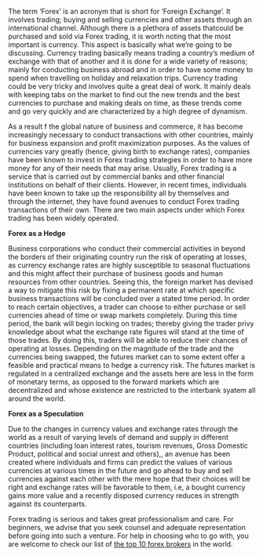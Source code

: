 
The term ‘Forex’ is an acronym that is short for ‘Foreign Exchange’. It involves trading; buying and selling currencies and other assets through an international channel. Although there is a plethora of assets thatcould be purchased and sold via Forex trading, it is worth noting that the most important is currency. This aspect is basically what we’re going to be discussing. Currency trading basically means trading a country’s medium of exchange with that of another and it is done for a wide variety of reasons; mainly for conducting business abroad and in order to have some money to spend when travelling on holiday and relaxation trips. Currency trading could be very tricky and involves quite a great deal of work. It mainly deals with keeping tabs on the market to find out the new trends and the best currencies to purchase and making deals on time, as these trends come and go very quickly and are characterized by a high degree of dynamism.

As a result f the global nature of business and commerce, it has become increasingly necessary to conduct transactions with other countries, mainly for business expansion and profit maximization purposes. As the values of currencies vary greatly (hence, giving birth to exchange rates), companies have been known to invest in Forex trading strategies in order to have more money for any of their needs that may arise. Usually, Forex trading is a service that is carried out by commercial banks and other financial institutions on behalf of their clients. However, in recent times, individuals have been known to take up the responsibility all by themselves and through the internet, they have found avenues to conduct Forex trading transactions of their own. There are two main aspects under which Forex trading has been widely operated.

**Forex as a Hedge**

Business corporations who conduct their commercial activities in beyond the borders of their originating country run the risk of operating at losses, as currency exchange rates are highly susceptible to seasonal fluctuations and this might affect their purchase of business goods and human resources from other countries. Seeing this, the foreign market has devised a way to mitigate this risk by fixing a permanent rate at which specific business transactions will be concluded over a stated time period. In order to reach certain objectives, a trader can choose to either purchase or sell currencies ahead of time or swap markets completely. During this time period, the bank will begin locking on trades; thereby giving the trader privy knowledge about what the exchange rate figures will stand at the time of those trades. By doing this, traders will be able to reduce their chances of operating at losses. Depending on the magnitude of the trade and the currencies being swapped, the futures market can to some extent offer a feasible and practical means to hedge a currency risk. The futures market is regulated in a centralized exchange and the assets here are less in the form of monetary terms, as opposed to the forward markets which are decentralized and whose existence are restricted to the interbank syatem all around the world.

**Forex as a Speculation**

Due to the changes in currency values and exchange rates through the world as a result of varying levels of demand and supply in different countries (including loan interest rates, tourism revenues, Gross Domestic Product, political and social unrest and others),, an avenue has been created where individuals and firms can predict the values of various currencies at various times in the future and go ahead to buy and sell currencies against each other with the mere hope that their choices will be right and exchange rates will be favorable to them, i.e, a bought currency gains more value and a recently disposed currency reduces in strength against its counterparts.

Forex trading is serious and takes great professionalism and care. For beginners, we advise that you seek counsel and adequate representation before going into such a venture. For help in choosing who to go with, you are welcome to check our list of [the top 10 forex brokers](http://fxdailyreport.com/top-10-forex-brokers/) in the world.
